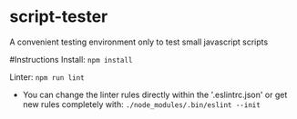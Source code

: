 # script-tester
A convenient testing environment only to test small javascript scripts



#Instructions
Install: ```npm install ```

Linter: ```npm run lint```
- You can change the linter rules directly within the '.eslintrc.json' or get new rules completely with: ```./node_modules/.bin/eslint --init```
